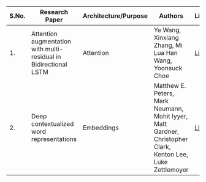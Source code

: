 | S.No. | Research Paper | Architecture/Purpose | Authors | Link |
| ---- | ---- | ---- | ---- | ---- |
|1.|Attention augmentation with multi-residual in Bidirectional LSTM|Attention|Ye Wang, Xinxiang Zhang, Mi Lua Han Wang, Yoonsuck Choe|[Link](https://github.com/kwanit1142/Research-Papers-Reading-Directory/blob/main/Natural%20Language%20Processing/Attention%20augmentation%20with%20multi-residual%20in%20Bidirectional%20LSTM.pdf)|
|2.|Deep contextualized word representations|Embeddings|Matthew E. Peters, Mark Neumann, Mohit Iyyer, Matt Gardner, Christopher Clark, Kenton Lee, Luke Zettlemoyer|[Link](https://github.com/kwanit1142/Research-Papers-Reading-Directory/blob/main/Natural%20Language%20Processing/Deep%20contextualized%20word%20representations.pdf)|
